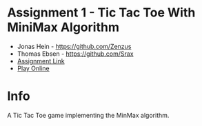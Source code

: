 # Assignment 1 - Tic Tac Toe With MiniMax Algorithm
- Jonas Hein - https://github.com/Zenzus
- Thomas Ebsen - https://github.com/Srax   
- [Assignment Link](Assignment.pdf)  
- [Play Online](https://srax.dev/projects/tic-tac-toe-minimax/)

# Info
A Tic Tac Toe game implementing the MinMax algorithm.